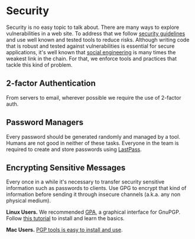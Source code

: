# Security

Security is no easy topic to talk about. There are many ways to explore vulnerabilities in a web site. To address that we follow [security guidelines](https://www.owasp.org/index.php/Category:OWASP_Top_Ten_Project#tab=OWASP_Top_10_for_2013) and use well known and tested tools to reduce risks. Although writing code that is robust and tested against vulnerabilities is essential for secure applications, it's well known that [social engineering](https://en.wikipedia.org/wiki/Social_engineering_(security)) is many times the weakest link in the chain. For that, we enforce tools and practices that tackle this kind of problem.

## 2-factor Authentication
From servers to email, wherever possible we require the use of 2-factor auth. 

## Password Managers
Every password should be generated randomly and managed by a tool. Humans are not good in neither of these tasks. Everyone in the team is required to create and store passwords using [LastPass](https://www.lastpass.com/).

## Encrypting Sensitive Messages
Every once in a while it's necessary to transfer security sensitive information such as passwords to clients. Use GPG to encrypt that kind of information before sending it through insecure channels (a.k.a. any non physical medium). 

 **Linux Users.** We recommended [GPA](https://www.gnupg.org/software/gpa/index.html), a graphical interface for GnuPGP. Follow [this tutorial](https://www.deepdotweb.com/2015/02/17/basic-guide-pgp-linux/) to install and learn the basics.

 **Mac Users.** [PGP tools is easy to install and use](https://gpgtools.org/).